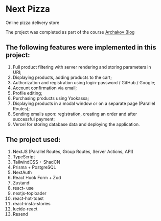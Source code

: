 # Next Pizza
Online pizza delivery store

The project was completed as part of the course [Archakov Blog](https://www.youtube.com/watch?v=GUwizGbY4cc&t=129s)

## The following features were implemented in this project:
1. Full product filtering with server rendering and storing parameters in URI;
2. Displaying products, adding products to the cart;
3. Authorization and registration using login-password / GitHub / Google;
4. Account confirmation via email;
5. Profile editing;
6. Purchasing products using Yookassa;
7. Displaying products in a modal window or on a separate page (Parallel Routes);
8. Sending emails upon: registration, creating an order and after successful payment;
9. Vercel for storing database data and deploying the application.


## The project used: 
1. NextJS (Parallel Routes, Group Routes, Server Actions, API) 
2. TypeScript 
3. TailwindCSS + ShadCN 
4. Prisma + PostgreSQL 
5. NextAuth 
6. React Hook Form + Zod 
7. Zustand 
8. react- use 
9. nextjs-toploader 
10. react-hot-toast 
11. react-insta-stories 
12. lucide-react 
13. Resend


